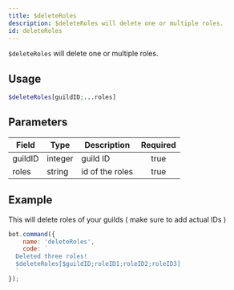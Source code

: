 ```yaml
---
title: $deleteRoles
description: $deleteRoles will delete one or multiple roles.
id: deleteRoles
---
```


`$deleteRoles` will delete one or multiple roles.

## Usage

```php
$deleteRoles[guildID;...roles]
```

## Parameters

| Field   | Type    | Description     | Required |
|---------|---------|-----------------|:--------:|
| guildID | integer | guild ID        |   true   |
| roles   | string  | id of the roles |   true   |

## Example

This will delete roles of your guilds ( make sure to add actual IDs )

```javascript
bot.command({
    name: 'deleteRoles',
    code: `
  Deleted three roles!
  $deleteRoles[$guildID;roleID1;roleID2;roleID3]
  `
});
```